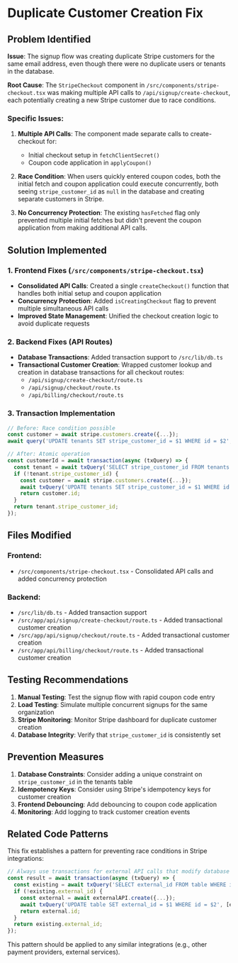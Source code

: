 # Duplicate Customer Creation Fix

## Problem Identified

**Issue**: The signup flow was creating duplicate Stripe customers for the same email address, even though there were no duplicate users or tenants in the database.

**Root Cause**: The `StripeCheckout` component in `/src/components/stripe-checkout.tsx` was making multiple API calls to `/api/signup/create-checkout`, each potentially creating a new Stripe customer due to race conditions.

### Specific Issues:

1. **Multiple API Calls**: The component made separate calls to create-checkout for:
   - Initial checkout setup in `fetchClientSecret()`
   - Coupon code application in `applyCoupon()`

2. **Race Condition**: When users quickly entered coupon codes, both the initial fetch and coupon application could execute concurrently, both seeing `stripe_customer_id` as `null` in the database and creating separate customers in Stripe.

3. **No Concurrency Protection**: The existing `hasFetched` flag only prevented multiple initial fetches but didn't prevent the coupon application from making additional API calls.

## Solution Implemented

### 1. Frontend Fixes (`/src/components/stripe-checkout.tsx`)

- **Consolidated API Calls**: Created a single `createCheckout()` function that handles both initial setup and coupon application
- **Concurrency Protection**: Added `isCreatingCheckout` flag to prevent multiple simultaneous API calls
- **Improved State Management**: Unified the checkout creation logic to avoid duplicate requests

### 2. Backend Fixes (API Routes)

- **Database Transactions**: Added transaction support to `/src/lib/db.ts`
- **Transactional Customer Creation**: Wrapped customer lookup and creation in database transactions for all checkout routes:
  - `/api/signup/create-checkout/route.ts`
  - `/api/signup/checkout/route.ts`
  - `/api/billing/checkout/route.ts`

### 3. Transaction Implementation

```typescript
// Before: Race condition possible
const customer = await stripe.customers.create({...});
await query('UPDATE tenants SET stripe_customer_id = $1 WHERE id = $2', [customer.id, tenantId]);

// After: Atomic operation
const customerId = await transaction(async (txQuery) => {
  const tenant = await txQuery('SELECT stripe_customer_id FROM tenants WHERE id = $1', [tenantId]);
  if (!tenant.stripe_customer_id) {
    const customer = await stripe.customers.create({...});
    await txQuery('UPDATE tenants SET stripe_customer_id = $1 WHERE id = $2', [customer.id, tenantId]);
    return customer.id;
  }
  return tenant.stripe_customer_id;
});
```

## Files Modified

### Frontend:
- `/src/components/stripe-checkout.tsx` - Consolidated API calls and added concurrency protection

### Backend:
- `/src/lib/db.ts` - Added transaction support
- `/src/app/api/signup/create-checkout/route.ts` - Added transactional customer creation
- `/src/app/api/signup/checkout/route.ts` - Added transactional customer creation
- `/src/app/api/billing/checkout/route.ts` - Added transactional customer creation

## Testing Recommendations

1. **Manual Testing**: Test the signup flow with rapid coupon code entry
2. **Load Testing**: Simulate multiple concurrent signups for the same organization
3. **Stripe Monitoring**: Monitor Stripe dashboard for duplicate customer creation
4. **Database Integrity**: Verify that `stripe_customer_id` is consistently set

## Prevention Measures

1. **Database Constraints**: Consider adding a unique constraint on `stripe_customer_id` in the tenants table
2. **Idempotency Keys**: Consider using Stripe's idempotency keys for customer creation
3. **Frontend Debouncing**: Add debouncing to coupon code application
4. **Monitoring**: Add logging to track customer creation events

## Related Code Patterns

This fix establishes a pattern for preventing race conditions in Stripe integrations:

```typescript
// Always use transactions for external API calls that modify database state
const result = await transaction(async (txQuery) => {
  const existing = await txQuery('SELECT external_id FROM table WHERE id = $1', [id]);
  if (!existing.external_id) {
    const external = await externalAPI.create({...});
    await txQuery('UPDATE table SET external_id = $1 WHERE id = $2', [external.id, id]);
    return external.id;
  }
  return existing.external_id;
});
```

This pattern should be applied to any similar integrations (e.g., other payment providers, external services).
